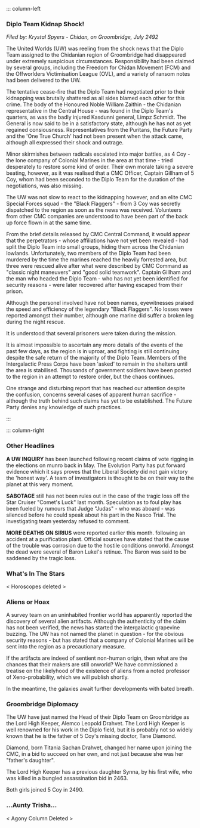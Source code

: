 ::: column-left
### Diplo Team Kidnap Shock!
_Filed by: Krystal Spyers - Chidan, on Groombridge, July 2492_

The United Worlds (UW) was reeling from the shock news that the 
Diplo Team assigned to the Chidanian region of Groombridge had 
disappeared under extremely suspicious circumstances. Responsibility 
had been claimed by several groups, including the Freedom for Chidan 
Movement (FCM) and the Offworlders Victimisation League (OVL), and a 
variety of ransom notes had been delivered to the UW.

The tentative cease-fire that the Diplo Team had negotiated prior to
their kidnapping was brutally shattered as all sides blamed each other
for this crime. The body of the Honoured Noble William Zaithin - the 
Chidanian representative in the Central House - was found in the Diplo
Team's quarters, as was the badly injured Kasdunni general, Limpz 
Schmidt. The General is now said to be in a satisfactory state, 
although he has not as yet regained consiousness. Representatives from
the Puritans, the Future Party and the 'One True Church' had not been
present when the attack came, although all expressed their shock and 
outrage.

Minor skirmishes between radicals escalated into major battles, as 
4 Coy - the lone company of Colonial Marines in the area at that 
time - tried desperately to restore some kind of order. Their own 
morale taking a severe beating, however, as it was realised that a 
CMC Officer, Captain Gillham of 5 Coy, whom had been seconded to the 
Diplo Team for the duration of the negotiations, was also missing.

The UW was not slow to react to the kidnapping however, and an elite 
CMC Special Forces squad - the "Black Flaggers" - from 3 Coy was 
secretly dispatched to the region as soon as the news was received. 
Volunteers from other CMC companies are understood to have been part 
of the back up force flown in at the same time.

From the brief details released by CMC Central Command, it would 
appear that the perpetrators - whose affiliations have not yet been 
revealed - had split the Diplo Team into small groups, hiding them 
across the Chidanian lowlands. Unfortunately, two members of the 
Diplo Team had been murdered by the time the marines reached the 
heavily forrested area, but three were rescued alive after what were 
described by CMC Command as "classic night maneuvers" and "good solid 
teamwork". Captain Gillham and the man who headed the Diplo Team - who 
has not yet been identified for security reasons - were later 
recovered after having escaped from their prison.

Although the personel involved have not been names, eyewitnesses 
praised the speed and efficiency of the legendary "Black Flaggers". No 
losses were reported amongst their number, although one marine did 
suffer a broken leg during the night rescue.

It is understood that several prisoners were taken during the 
mission.

It is almost impossible to ascertain any more details of the events 
of the past few days, as the region is in uproar, and fighting is still
continuing despite the safe return of the majority of the Diplo Team. 
Members of the Intergalactic Press Corps have been 'asked' to remain in
the shelters until the area is stabilised. Thousands of government 
soldiers have been posted to the region in an attempt to restore order,
but the chaos continues.

One strange and disturbing report that has reached our attention 
despite the confusion, concerns several cases of apparent human 
sacrifice - although the truth behind such claims has yet to be 
established. The Future Party denies any knowledge of such practices.

:::

::: column-right
### Other Headlines

**A UW INQUIRY** has been launched following recent claims of vote
rigging in the elections on munro back in May. The Evolution Party
has put forward evidence which it says proves that the Liberal
Society did not gain victory the 'honest way'. A team of investigators
is thought to be on their way to the planet at this very moment.

**SABOTAGE** still has not been rules out in the case of the tragic loss
off the Star Cruiser "Comet's Luck" last month. Speculation as to
foul play has been fueled by rumours that Judge "Judas" - who was
aboard - was silenced before he could speak about his part in the
Nasco Trial. The investigating team yesterday refused to comment.

**MORE DEATHS ON SIRIUS** were reported earlier this month. following an
accident at a purification plant. Official sources have stated that
the cause of the trouble was corrosion due to the hostile conditions
onworld. Amongst the dead were several of Baron Lukel's retinue. The 
Baron was said to be saddened by the tragic loss.

### What's In The Stars

< Horoscopes deleted >

### Aliens or Hoax

A survey team on an uninhabited frontier world has apparently reported
the discovery of several alien artifacts. Although the authenticity of
the claim has not been verified, the news has started the 
intergalactic grapevine buzzing. The UW has not named the planet in
question - for the obvious security reasons - but has stated that a
company of Colonial Marines will be sent into the region as a 
precautionary measure.

If the artifacts are indeed of sentient non-human origin, then what
are the chances that their makers are still onworld? We have
commissioned a treatise on the likelyhood of the existence of aliens
from a noted professor of Xeno-probability, which we will publish
shortly.

In the meantime, the galaxies await further developments with bated
breath.


### Groombridge Diplomacy

The UW have just named the Head of their Diplo Team on Groombridge as
the Lord High Keeper, Alemco Leopold Drahvet. The Lord High Keeper is
well renowned for his work in the Diplo field, but it is probably not
so widely known that he is the father of 5 Coy's missing doctor, Tane
Diamond.

Diamond, born Titania Sachan Drahvet, changed her name upon joining 
the CMC, in a bid to succeed on her own, and not just because she was
her "father's daughter".

The Lord High Keeper has a previous daughter Synna, by his first 
wife, who was killed in a bungled assassination bid in 2463.

Both girls joined 5 Coy in 2490.

### ...Aunty Trisha...

< Agony Column Deleted >

